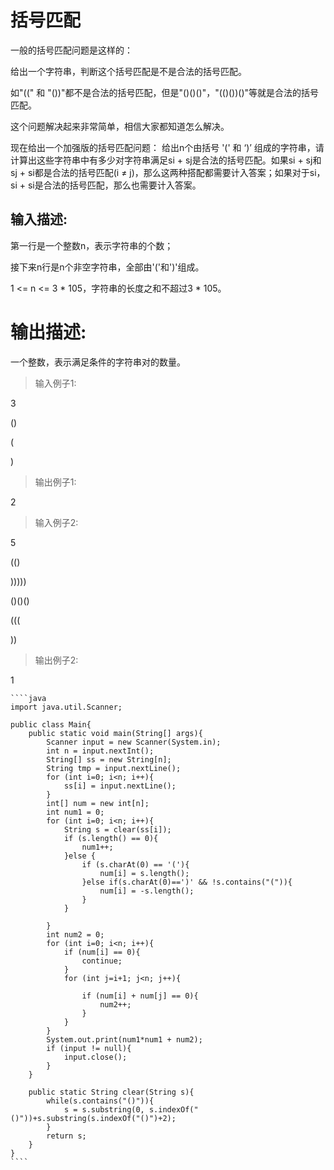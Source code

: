 # 括号匹配 #
一般的括号匹配问题是这样的：

给出一个字符串，判断这个括号匹配是不是合法的括号匹配。

如"((" 和 "())"都不是合法的括号匹配，但是"()()()"，"(()())()"等就是合法的括号匹配。

这个问题解决起来非常简单，相信大家都知道怎么解决。

现在给出一个加强版的括号匹配问题： 给出n个由括号 '(' 和 ‘)’ 组成的字符串，请计算出这些字符串中有多少对字符串满足si + sj是合法的括号匹配。如果si + sj和sj + si都是合法的括号匹配(i ≠ j)，那么这两种搭配都需要计入答案；如果对于si，si + si是合法的括号匹配，那么也需要计入答案。

## 输入描述: ##

第一行是一个整数n，表示字符串的个数；

接下来n行是n个非空字符串，全部由'('和')'组成。

1 <= n <= 3 * 105，字符串的长度之和不超过3 * 105。


# 输出描述: #

一个整数，表示满足条件的字符串对的数量。

>输入例子1:


3

()

(

)

>输出例子1:


2

>输入例子2:


5

(()

)))))

()()()

(((

))

>输出例子2:


1

	````java
	import java.util.Scanner;
	
	public class Main{
	    public static void main(String[] args){
	        Scanner input = new Scanner(System.in);
	        int n = input.nextInt();
	        String[] ss = new String[n];
	        String tmp = input.nextLine();
	        for (int i=0; i<n; i++){
	            ss[i] = input.nextLine();
	        }
	        int[] num = new int[n];
	        int num1 = 0;
	        for (int i=0; i<n; i++){
	            String s = clear(ss[i]);
	            if (s.length() == 0){
	                num1++;
	            }else {
	                if (s.charAt(0) == '('){
	                    num[i] = s.length();
	                }else if(s.charAt(0)==')' && !s.contains("(")){
	                    num[i] = -s.length();
	                }
	            }
	            
	        }
	        int num2 = 0;
	        for (int i=0; i<n; i++){
	            if (num[i] == 0){
	                continue;
	            }
	            for (int j=i+1; j<n; j++){
	                
	                if (num[i] + num[j] == 0){
	                    num2++;
	                }
	            }
	        }
	        System.out.print(num1*num1 + num2);
	        if (input != null){
	            input.close();
	        }
	    }
	    
	    public static String clear(String s){
	        while(s.contains("()")){
	            s = s.substring(0, s.indexOf("()"))+s.substring(s.indexOf("()")+2);
	        }
	        return s;
	    }
	}
	````
